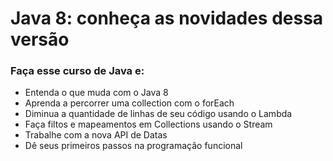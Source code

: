# Java 8: conheça as novidades dessa versão

### Faça esse curso de Java e:

- Entenda o que muda com o Java 8
- Aprenda a percorrer uma collection com o forEach
- Diminua a quantidade de linhas de seu código usando o Lambda
- Faça filtos e mapeamentos em Collections usando o Stream
- Trabalhe com a nova API de Datas
- Dê seus primeiros passos na programação funcional
